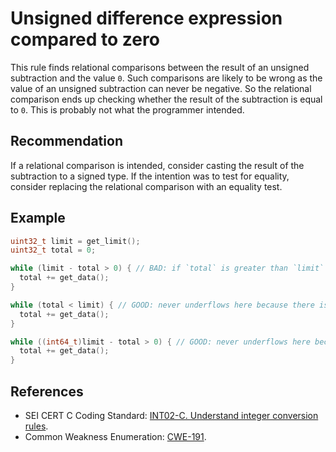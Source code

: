 # Unsigned difference expression compared to zero
This rule finds relational comparisons between the result of an unsigned subtraction and the value `0`. Such comparisons are likely to be wrong as the value of an unsigned subtraction can never be negative. So the relational comparison ends up checking whether the result of the subtraction is equal to `0`. This is probably not what the programmer intended.


## Recommendation
If a relational comparison is intended, consider casting the result of the subtraction to a signed type. If the intention was to test for equality, consider replacing the relational comparison with an equality test.


## Example

```c
uint32_t limit = get_limit();
uint32_t total = 0;

while (limit - total > 0) { // BAD: if `total` is greater than `limit` this will underflow and continue executing the loop.
  total += get_data();
}

while (total < limit) { // GOOD: never underflows here because there is no arithmetic.
  total += get_data();
}

while ((int64_t)limit - total > 0) { // GOOD: never underflows here because the result always fits in an `int64_t`.
  total += get_data();
}

```

## References
* SEI CERT C Coding Standard: [INT02-C. Understand integer conversion rules](https://wiki.sei.cmu.edu/confluence/display/c/INT02-C.+Understand+integer+conversion+rules).
* Common Weakness Enumeration: [CWE-191](https://cwe.mitre.org/data/definitions/191.html).
